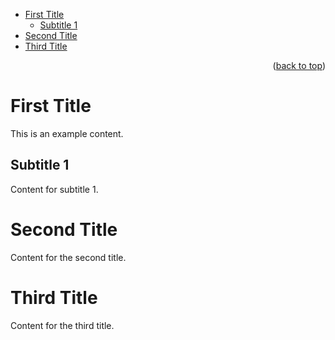 <!-- START_TABLE_OF_CONTENTS -->

- [First Title](#first-title)
  - [Subtitle 1](#subtitle-1)
- [Second Title](#second-title)
- [Third Title](#third-title)

<p align="right">(<a href="#readme-top">back to top</a>)</p>

<!-- END_TABLE_OF_CONTENTS -->
# First Title

This is an example content.

## Subtitle 1
Content for subtitle 1.

# Second Title
Content for the second title.

# Third Title
Content for the third title. 